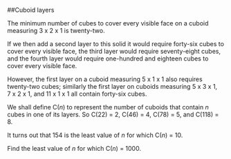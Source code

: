 ##Cuboid layers

The minimum number of cubes to cover every visible face on a cuboid measuring 3&#xA0;x&#xA0;2&#xA0;x&#xA0;1 is twenty-two.

If we then add a second layer to this solid it would require forty-six cubes to cover every visible face, the third layer would require seventy-eight cubes, and the fourth layer would require one-hundred and eighteen cubes to cover every visible face.

However, the first layer on a cuboid measuring 5&#xA0;x&#xA0;1&#xA0;x&#xA0;1 also requires twenty-two cubes; similarly the first layer on cuboids measuring 5&#xA0;x&#xA0;3&#xA0;x&#xA0;1, 7&#xA0;x&#xA0;2&#xA0;x&#xA0;1, and 11&#xA0;x&#xA0;1&#xA0;x&#xA0;1 all contain forty-six cubes.

We shall define C(<i>n</i>) to represent the number of cuboids that contain <i>n</i> cubes in one of its layers. So C(22) = 2, C(46) = 4, C(78) = 5, and C(118) = 8.

It turns out that 154 is the least value of <i>n</i> for which C(<i>n</i>) = 10.

Find the least value of <i>n</i> for which C(<i>n</i>) = 1000.
